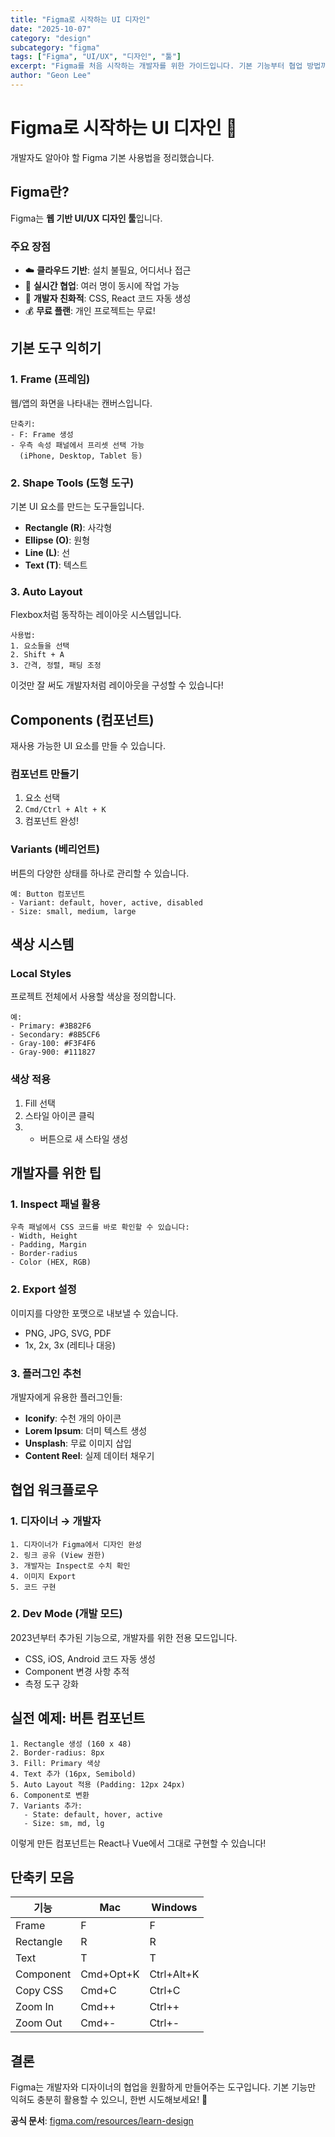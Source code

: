 ```yaml
---
title: "Figma로 시작하는 UI 디자인"
date: "2025-10-07"
category: "design"
subcategory: "figma"
tags: ["Figma", "UI/UX", "디자인", "툴"]
excerpt: "Figma를 처음 시작하는 개발자를 위한 가이드입니다. 기본 기능부터 협업 방법까지 알아봅니다."
author: "Geon Lee"
---
```


# Figma로 시작하는 UI 디자인 🎨

개발자도 알아야 할 Figma 기본 사용법을 정리했습니다.

## Figma란?

Figma는 **웹 기반 UI/UX 디자인 툴**입니다. 

### 주요 장점

- ☁️ **클라우드 기반**: 설치 불필요, 어디서나 접근
- 👥 **실시간 협업**: 여러 명이 동시에 작업 가능
- 🔗 **개발자 친화적**: CSS, React 코드 자동 생성
- 💰 **무료 플랜**: 개인 프로젝트는 무료!

## 기본 도구 익히기

### 1. Frame (프레임)

웹/앱의 화면을 나타내는 캔버스입니다.

```
단축키:
- F: Frame 생성
- 우측 속성 패널에서 프리셋 선택 가능
  (iPhone, Desktop, Tablet 등)
```

### 2. Shape Tools (도형 도구)

기본 UI 요소를 만드는 도구들입니다.

- **Rectangle (R)**: 사각형
- **Ellipse (O)**: 원형
- **Line (L)**: 선
- **Text (T)**: 텍스트

### 3. Auto Layout

Flexbox처럼 동작하는 레이아웃 시스템입니다.

```
사용법:
1. 요소들을 선택
2. Shift + A
3. 간격, 정렬, 패딩 조정
```

이것만 잘 써도 개발자처럼 레이아웃을 구성할 수 있습니다!

## Components (컴포넌트)

재사용 가능한 UI 요소를 만들 수 있습니다.

### 컴포넌트 만들기

1. 요소 선택
2. `Cmd/Ctrl + Alt + K`
3. 컴포넌트 완성!

### Variants (베리언트)

버튼의 다양한 상태를 하나로 관리할 수 있습니다.

```
예: Button 컴포넌트
- Variant: default, hover, active, disabled
- Size: small, medium, large
```

## 색상 시스템

### Local Styles

프로젝트 전체에서 사용할 색상을 정의합니다.

```
예:
- Primary: #3B82F6
- Secondary: #8B5CF6
- Gray-100: #F3F4F6
- Gray-900: #111827
```

### 색상 적용

1. Fill 선택
2. 스타일 아이콘 클릭
3. + 버튼으로 새 스타일 생성

## 개발자를 위한 팁

### 1. Inspect 패널 활용

```
우측 패널에서 CSS 코드를 바로 확인할 수 있습니다:
- Width, Height
- Padding, Margin
- Border-radius
- Color (HEX, RGB)
```

### 2. Export 설정

이미지를 다양한 포맷으로 내보낼 수 있습니다.

- PNG, JPG, SVG, PDF
- 1x, 2x, 3x (레티나 대응)

### 3. 플러그인 추천

개발자에게 유용한 플러그인들:

- **Iconify**: 수천 개의 아이콘
- **Lorem Ipsum**: 더미 텍스트 생성
- **Unsplash**: 무료 이미지 삽입
- **Content Reel**: 실제 데이터 채우기

## 협업 워크플로우

### 1. 디자이너 → 개발자

```
1. 디자이너가 Figma에서 디자인 완성
2. 링크 공유 (View 권한)
3. 개발자는 Inspect로 수치 확인
4. 이미지 Export
5. 코드 구현
```

### 2. Dev Mode (개발 모드)

2023년부터 추가된 기능으로, 개발자를 위한 전용 모드입니다.

- CSS, iOS, Android 코드 자동 생성
- Component 변경 사항 추적
- 측정 도구 강화

## 실전 예제: 버튼 컴포넌트

```
1. Rectangle 생성 (160 x 48)
2. Border-radius: 8px
3. Fill: Primary 색상
4. Text 추가 (16px, Semibold)
5. Auto Layout 적용 (Padding: 12px 24px)
6. Component로 변환
7. Variants 추가:
   - State: default, hover, active
   - Size: sm, md, lg
```

이렇게 만든 컴포넌트는 React나 Vue에서 그대로 구현할 수 있습니다!

## 단축키 모음

| 기능 | Mac | Windows |
|------|-----|---------|
| Frame | F | F |
| Rectangle | R | R |
| Text | T | T |
| Component | Cmd+Opt+K | Ctrl+Alt+K |
| Copy CSS | Cmd+C | Ctrl+C |
| Zoom In | Cmd++ | Ctrl++ |
| Zoom Out | Cmd+- | Ctrl+- |

## 결론

Figma는 개발자와 디자이너의 협업을 원활하게 만들어주는 도구입니다.
기본 기능만 익혀도 충분히 활용할 수 있으니, 한번 시도해보세요! 🚀

**공식 문서**: [figma.com/resources/learn-design](https://www.figma.com/resources/learn-design/)

